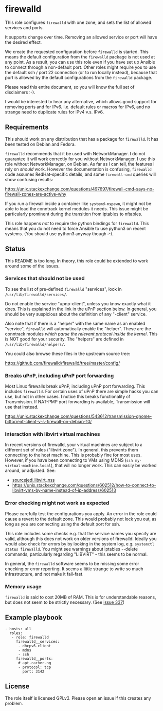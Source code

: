 # firewalld #

This role configures `firewalld` with one zone, and sets the list of
allowed services and ports.

It supports change over time.  Removing an allowed service or port will
have the desired effect.

We create the requested configuration before `firewalld` is started.
This means the default configuration from the `firewalld` package is
not used at any point.  As a result, you can use this role even if you
have set up Ansible to connect through a non-default port.  Other
roles might require you to use the default ssh / port 22 connection
(or to run locally instead), because that port is allowed by the
default configurations from the `firewalld` package.

Please read this entire document, so you will know the full set of
disclaimers :-).

I would be interested to hear any alternative, which allows good
support for removing ports and for IPv6.  I.e. default rules or macros
for IPv6, and no strange need to duplicate rules for IPv4 v.s. IPv6.


## Requirements

This should work on any distribution that has a package for
`firewalld`.  It has been tested on Debian and Fedora.

`firewalld` recommends that it be used with NetworkManager.  I do not
guarantee it will work correctly for you without NetworkManager.
I use this role without NetworkManager, on Debian.  As far as I
can tell, the features I rely on *should* work.  However the
documentation is confusing, `firewalld` code assumes RedHat-specific
details, and some `firewall-cmd` queries will show
confusing results:

https://unix.stackexchange.com/questions/497697/firewall-cmd-says-no-firewall-zones-are-active-why

If you run a firewall inside a container like `systemd-nspawn`,
it might not be able to load the conntrack kernel modules it needs.
This issue might be particularly prominent during the transition
from iptables to nftables.

This role happens *not* to require the python bindings for `firewalld`.
This means that you do not need to force Ansible to use python3 on
recent systems.  (You should use python3 anyway though :-).

## Status

This README is too long.
In theory, this role could be extended to work around some of the issues.

### Services that should not be used

To see the list of pre-defined `firewalld` "services", look in
`/usr/lib/firewalld/services/`.

Do not enable the service "upnp-client", unless you know exactly
what it does.  This is explained in the link in the uPnP section
below.  In general, you should be very suspicious about the
definition of any "-client" service.

Also note that if there is a "helper" with the same name as an
enabled "service", `firewalld` will automatically enable the
"helper".  These are the conntrack modules *which parse the relevant
protocol inside the kernel*.  This is NOT good for your security.
The "helpers" are defined in `/usr/lib/firewalld/helpers/`.

You could also browse these files in the upstream source tree:

https://github.com/firewalld/firewalld/tree/master/config/

### Breaks uPnP, including uPnP port forwarding

Most Linux firewalls break uPnP, including uPnP port forwarding.
This includes `firewalld`.  For certain uses of uPnP there are
simple hacks you can use, but not in other cases.  I notice this
breaks functionality of Transmission.  If NAT-PMP port forwarding
is available, Transmission will use that instead.

https://unix.stackexchange.com/questions/543612/transmission-gnome-bittorrent-client-v-s-firewall-on-debian-10/

### Interaction with libvirt virtual machines

In recent versions of firewalld, your virtual machines are subject to
a different set of rules ("libvirt zone").  In general, this prevents
them connecting to the host machine.  This is probably fine for most
uses.  However, if you have been connecting to VMs using MDNS
(`ssh my-virtual-machine.local`), that will no longer work.  This
can easily be worked around, or adjusted.  See:

* [sourcejedi.libvirt_nss](https://github.com/sourcejedi/ansible-libvirt_nss)
* https://unix.stackexchange.com/questions/602512/how-to-connect-to-libvirt-vms-by-name-instead-of-ip-address/602513

### Error checking might not work as expected

Please carefully test the configurations you apply.  An error in the
role could cause a revert to the default zone.  This would probably
not lock you out, as long as you are connecting using the default port
for ssh.

This role includes some checks e.g. that the service names you specify
are valid, although this does not work on older versions of firewalld.
Ideally you would also check for errors by by looking in the system
log, e.g. `systemctl status firewalld`.  You might see warnings about
iptables --delete commands, particularly regarding "LIBVIRT" - this
seems to be normal.

In general, the `firewalld` software seems to be missing some
error checking or error reporting.  It seems a little strange to
write so much infrastructure, and not make it fail-fast.


### Memory usage

`firewalld` is said to cost 20MB of RAM.  This is for understandable
reasons, but does not seem to be strictly necessary.  (See
[issue 337](https://github.com/firewalld/firewalld/issues/337#issuecomment-389086797))


## Example playbook

    - hosts: all
      roles:
       - role: firewalld
         firewalld__services:
          - dhcpv6-client
          - mdns
          - ssh
         firewalld__ports:
          # apt-cacher-ng
          - protocol: tcp
            port: 3142


## License

The role itself is licensed GPLv3.  Please open an issue if this creates any problem.
